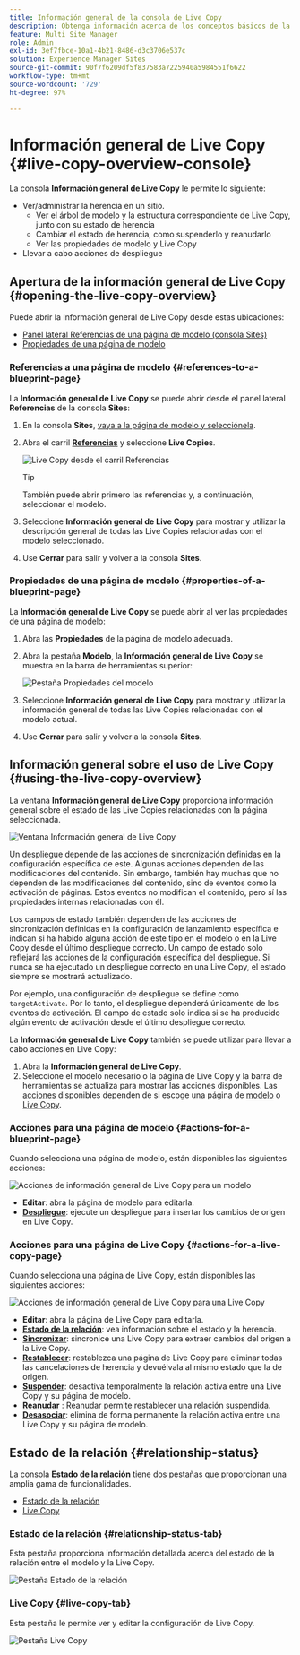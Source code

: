 ```yaml
---
title: Información general de la consola de Live Copy
description: Obtenga información acerca de los conceptos básicos de la consola de información general de Live Copy para comprender enseguida el estado de Live Copies y sincronizar el contenido.
feature: Multi Site Manager
role: Admin
exl-id: 3ef7fbce-10a1-4b21-8486-d3c3706e537c
solution: Experience Manager Sites
source-git-commit: 90f7f6209df5f837583a7225940a5984551f6622
workflow-type: tm+mt
source-wordcount: '729'
ht-degree: 97%

---
```


# Información general de Live Copy {#live-copy-overview-console}

La consola **Información general de Live Copy** le permite lo siguiente:

* Ver/administrar la herencia en un sitio.
   * Ver el árbol de modelo y la estructura correspondiente de Live Copy, junto con su estado de herencia
   * Cambiar el estado de herencia, como suspenderlo y reanudarlo
   * Ver las propiedades de modelo y Live Copy
* Llevar a cabo acciones de despliegue

## Apertura de la información general de Live Copy {#opening-the-live-copy-overview}

Puede abrir la Información general de Live Copy desde estas ubicaciones:

* [Panel lateral Referencias de una página de modelo (consola Sites)](#opening-live-copy-overview-references-for-a-blueprint-page)
* [Propiedades de una página de modelo](#opening-live-copy-overview-properties-of-a-blueprint-page)

### Referencias a una página de modelo {#references-to-a-blueprint-page}

La **Información general de Live Copy** se puede abrir desde el panel lateral **Referencias** de la consola **Sites**:

1. En la consola **Sites**, [vaya a la página de modelo y selecciónela](/help/sites-cloud/authoring/basic-handling.md#viewing-and-selecting-resources).
1. Abra el carril **[Referencias](/help/sites-cloud/authoring/basic-handling.md#references)** y seleccione **Live Copies**.

   ![Live Copy desde el carril Referencias](../assets/live-copy-references.png)

   >[!TIP]
   >
   >También puede abrir primero las referencias y, a continuación, seleccionar el modelo.

1. Seleccione **Información general de Live Copy** para mostrar y utilizar la descripción general de todas las Live Copies relacionadas con el modelo seleccionado.
1. Use **Cerrar** para salir y volver a la consola **Sites**.

### Propiedades de una página de modelo {#properties-of-a-blueprint-page}

La **Información general de Live Copy** se puede abrir al ver las propiedades de una página de modelo:

1. Abra las **Propiedades** de la página de modelo adecuada.
1. Abra la pestaña **Modelo**, la **Información general de Live Copy** se muestra en la barra de herramientas superior:

   ![Pestaña Propiedades del modelo](../assets/live-copy-blueprint-tab.png)

1. Seleccione **Información general de Live Copy** para mostrar y utilizar la información general de todas las Live Copies relacionadas con el modelo actual.

1. Use **Cerrar** para salir y volver a la consola **Sites**.

## Información general sobre el uso de Live Copy {#using-the-live-copy-overview}

La ventana **Información general de Live Copy** proporciona información general sobre el estado de las Live Copies relacionadas con la página seleccionada.

![Ventana Información general de Live Copy](../assets/live-copy-overview.png)

Un despliegue depende de las acciones de sincronización definidas en la configuración específica de este. Algunas acciones dependen de las modificaciones del contenido. Sin embargo, también hay muchas que no dependen de las modificaciones del contenido, sino de eventos como la activación de páginas. Estos eventos no modifican el contenido, pero sí las propiedades internas relacionadas con él.

Los campos de estado también dependen de las acciones de sincronización definidas en la configuración de lanzamiento específica e indican si ha habido alguna acción de este tipo en el modelo o en la Live Copy desde el último despliegue correcto. Un campo de estado solo reflejará las acciones de la configuración específica del despliegue. Si nunca se ha ejecutado un despliegue correcto en una Live Copy, el estado siempre se mostrará actualizado.

Por ejemplo, una configuración de despliegue se define como `targetActivate`. Por lo tanto, el despliegue dependerá únicamente de los eventos de activación. El campo de estado solo indica si se ha producido algún evento de activación desde el último despliegue correcto.

La **Información general de Live Copy** también se puede utilizar para llevar a cabo acciones en Live Copy:

1. Abra la **Información general de Live Copy**.
1. Seleccione el modelo necesario o la página de Live Copy y la barra de herramientas se actualiza para mostrar las acciones disponibles. Las [acciones](overview.md#terms-used) disponibles dependen de si escoge una página de [modelo](#actions-for-a-blueprint-page) o [Live Copy](#actions-for-a-live-copy-page).

### Acciones para una página de modelo {#actions-for-a-blueprint-page}

Cuando selecciona una página de modelo, están disponibles las siguientes acciones:

![Acciones de información general de Live Copy para un modelo](../assets/live-copy-overview-actions-blueprint.png)

* **Editar**: abra la página de modelo para editarla.
* **[Despliegue](overview.md#rollout-and-synchronize)**: ejecute un despliegue para insertar los cambios de origen en Live Copy.

### Acciones para una página de Live Copy {#actions-for-a-live-copy-page}

Cuando selecciona una página de Live Copy, están disponibles las siguientes acciones:

![Acciones de información general de Live Copy para una Live Copy](../assets/live-copy-overview-actions.png)

* **Editar**: abra la página de Live Copy para editarla.
* **[Estado de la relación](#relationship-status)**: vea información sobre el estado y la herencia.
* **[Sincronizar](overview.md#rollout-and-synchronize)**: sincronice una Live Copy para extraer cambios del origen a la Live Copy.
* **[Restablecer](creating-live-copies.md#resetting-a-live-copy-page)**: restablezca una página de Live Copy para eliminar todas las cancelaciones de herencia y devuélvala al mismo estado que la de origen.
* **[Suspender](overview.md#suspending-and-cancelling-inheritance-and-synchronization)**: desactiva temporalmente la relación activa entre una Live Copy y su página de modelo.
* **[Reanudar](creating-live-copies.md#resuming-inheritance-for-a-page)** : Reanudar permite restablecer una relación suspendida.
* **[Desasociar](overview.md#detaching-a-live-copy)**: elimina de forma permanente la relación activa entre una Live Copy y su página de modelo.

## Estado de la relación {#relationship-status}

La consola **Estado de la relación** tiene dos pestañas que proporcionan una amplia gama de funcionalidades.

* [Estado de la relación](#relationship-status-tab)
* [Live Copy   ](#live-copy-tab)

### Estado de la relación {#relationship-status-tab}

Esta pestaña proporciona información detallada acerca del estado de la relación entre el modelo y la Live Copy.

![Pestaña Estado de la relación](../assets/live-copy-relationship-status.png)

### Live Copy    {#live-copy-tab}

Esta pestaña le permite ver y editar la configuración de Live Copy.

![Pestaña Live Copy](../assets/live-copy-relationship-status-live-copy.png)
